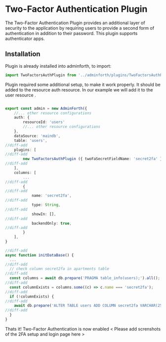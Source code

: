 # Two-Factor Authentication Plugin

The Two-Factor Authentication Plugin provides an additional layer of security to the application by requiring users to provide a second form of authentication in addition to their password. This plugin supports  authenticator apps.

## Installation


Plugin is already installed into adminforth, to import:
    
```ts
import TwoFactorsAuthPlugin from '../adminforth/plugins/TwoFactorsAuthPlugin/index.ts';
``` 

Plugin required some additional setup, to make it work properly. It should be added to the resource auth resource. In our example we will add it to the user resource .

```ts title='./index.ts'

export const admin = new AdminForth({
    //... other resource configurations
    auth: {
        resourceId: 'users'
        //... other resource configurations
    },
    dataSource: 'maindb',
    table: 'users',
//diff-add
    plugins: [
//diff-add
        new TwoFactorsAuthPlugin ({ twoFaSecretFieldName: 'secret2fa' }),
//diff-add
    ],
    columns: [
        ...
//diff-add
        {
//diff-add
            name: 'secret2fa',
//diff-add
            type: String,
//diff-add
            showIn: [],
//diff-add
            backendOnly: true,
//diff-add
        }
    ],
}

//diff-add
async function initDataBase() {
  ...
//diff-add
  // check column secret2fa in apartments table
//diff-add
  const columns = await db.prepare('PRAGMA table_info(users);').all();
//diff-add
  const columnExists = columns.some((c) => c.name === 'secret2fa');
//diff-add
  if (!columnExists) {
//diff-add
    await db.prepare('ALTER TABLE users ADD COLUMN secret2fa VARCHAR(255);').run();
//diff-add
  }
}
```

Thats it! Two-Factor Authentication is now enabled 
< Please add screnshots of the 2FA setup and login page here >
 